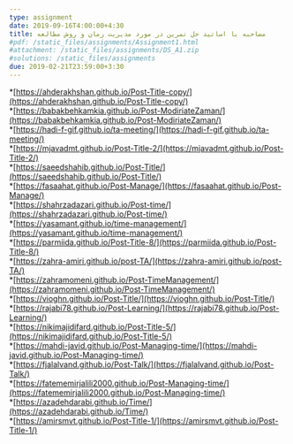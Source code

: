 ```yaml
---
type: assignment
date: 2019-09-16T4:00:00+4:30
title: مصاحبه با اساتید حل تمرین در مورد مدیریت زمان و روش مطالعه
#pdf: /static_files/assignments/Assignment1.html
#attachment: /static_files/assignments/DS_A1.zip
#solutions: /static_files/assignments
due: 2019-02-21T23:59:00+3:30
---
```

*[https://ahderakhshan.github.io/Post-Title-copy/](https://ahderakhshan.github.io/Post-Title-copy/) <br>
*[https://babakbehkamkia.github.io/Post-ModiriateZaman/](https://babakbehkamkia.github.io/Post-ModiriateZaman/) <br>
*[https://hadi-f-gif.github.io/ta-meeting/](https://hadi-f-gif.github.io/ta-meeting/) <br>
*[https://mjavadmt.github.io/Post-Title-2/](https://mjavadmt.github.io/Post-Title-2/) <br>
*[https://saeedshahib.github.io/Post-Title/](https://saeedshahib.github.io/Post-Title/) <br>
*[https://fasaahat.github.io/Post-Manage/](https://fasaahat.github.io/Post-Manage/) <br>
*[https://shahrzadazari.github.io/Post-time/](https://shahrzadazari.github.io/Post-time/) <br>
*[https://yasamant.github.io/time-management/](https://yasamant.github.io/time-management/) <br>
*[https://parmiida.github.io/Post-Title-8/](https://parmiida.github.io/Post-Title-8/) <br>
*[https://zahra-amiri.github.io/post-TA/](https://zahra-amiri.github.io/post-TA/) <br>
*[https://zahramomeni.github.io/Post-TimeManagement/](https://zahramomeni.github.io/Post-TimeManagement/) <br>
*[https://vioghn.github.io/Post-Title/](https://vioghn.github.io/Post-Title/) <br>
*[https://rajabi78.github.io/Post-Learning/](https://rajabi78.github.io/Post-Learning/) <br>
*[https://nikimajidifard.github.io/Post-Title-5/](https://nikimajidifard.github.io/Post-Title-5/) <br>
*[https://mahdi-javid.github.io/Post-Managing-time/](https://mahdi-javid.github.io/Post-Managing-time/) <br>
*[https://fjalalvand.github.io/Post-Talk/](https://fjalalvand.github.io/Post-Talk/) <br>
*[https://fatememirjalili2000.github.io/Post-Managing-time/](https://fatememirjalili2000.github.io/Post-Managing-time/) <br>
*[https://azadehdarabi.github.io/Time/](https://azadehdarabi.github.io/Time/) <br>
*[https://amirsmvt.github.io/Post-Title-1/](https://amirsmvt.github.io/Post-Title-1/) <br>